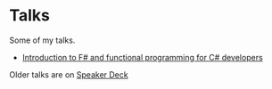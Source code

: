 # Talks

Some of my talks.

- [Introduction to F# and functional programming for C# developers](https://nicolaiarocci.github.io/talks/fsharp-for-csharp-developers/#/)

Older talks are on [Speaker Deck](https://speakerdeck.com/nicola)